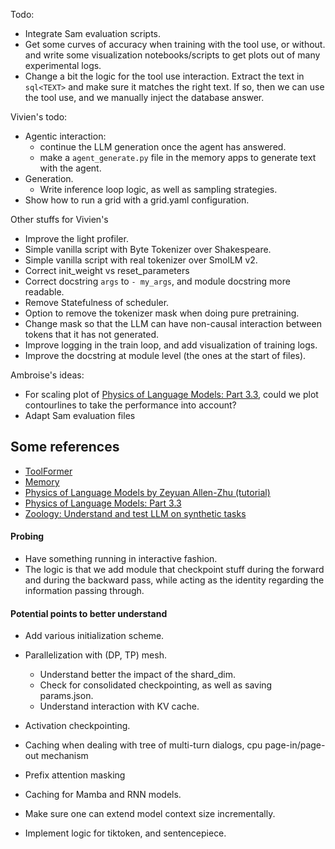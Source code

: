 
Todo:
- Integrate Sam evaluation scripts.
- Get some curves of accuracy when training with the tool use, or without. and write some visualization notebooks/scripts to get plots out of many experimental logs.
- Change a bit the logic for the tool use interaction. Extract the text in ```sql<TEXT>``` and make sure it matches the right text. If so, then we can use the tool use, and we manually inject the database answer.

Vivien's todo:
- Agentic interaction:
    - continue the LLM generation once the agent has answered.
    - make a `agent_generate.py` file in the memory apps to generate text with the agent.
- Generation.
    - Write inference loop logic, as well as sampling strategies.
- Show how to run a grid with a grid.yaml configuration.

Other stuffs for Vivien's
- Improve the light profiler.
- Simple vanilla script with Byte Tokenizer over Shakespeare.
- Simple vanilla script with real tokenizer over SmolLM v2.
- Correct init_weight vs reset_parameters
- Correct docstring `args` to `- my_args`, and module docstring more readable.
- Remove Statefulness of scheduler.
- Option to remove the tokenizer mask when doing pure pretraining.
- Change mask so that the LLM can have non-causal interaction between tokens that it has not generated.
- Improve logging in the train loop, and add visualization of training logs.
- Improve the docstring at module level (the ones at the start of files).

Ambroise's ideas:
- For scaling plot of [Physics of Language Models: Part 3.3](https://arxiv.org/pdf/2404.05405), could we plot contourlines to take the performance into account?
- Adapt Sam evaluation files

## Some references
- [ToolFormer](https://arxiv.org/pdf/2302.04761)
- [Memory](https://arxiv.org/pdf/2407.01178v1)
- [Physics of Language Models by Zeyuan Allen-Zhu (tutorial)](https://www.youtube.com/watch?v=yBL7J0kgldU)
- [Physics of Language Models: Part 3.3](https://arxiv.org/pdf/2404.05405)
- [Zoology: Understand and test LLM on synthetic tasks](https://github.com/HazyResearch/zoology)

#### Probing
- Have something running in interactive fashion.
- The logic is that we add module that checkpoint stuff during the forward and during the backward pass, while acting as the identity regarding the information passing through.

#### Potential points to better understand
- Add various initialization scheme.

- Parallelization with (DP, TP) mesh.
    - Understand better the impact of the shard_dim.
    - Check for consolidated checkpointing, as well as saving params.json.
    - Understand interaction with KV cache.

- Activation checkpointing.

- Caching when dealing with tree of multi-turn dialogs, cpu page-in/page-out mechanism
- Prefix attention masking 

- Caching for Mamba and RNN models.

- Make sure one can extend model context size incrementally.

- Implement logic for tiktoken, and sentencepiece.
